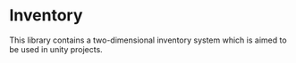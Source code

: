 # Inventory

This library contains a two-dimensional inventory system which is aimed to be used in unity projects.
